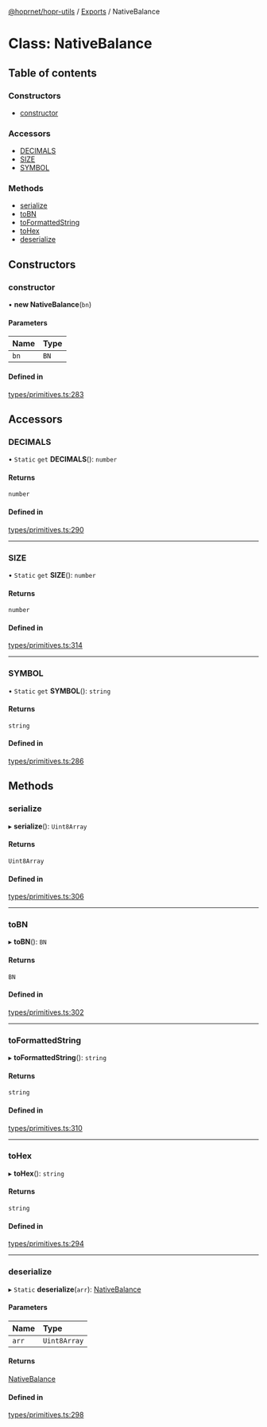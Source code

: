 [@hoprnet/hopr-utils](../README.md) / [Exports](../modules.md) / NativeBalance

# Class: NativeBalance

## Table of contents

### Constructors

- [constructor](nativebalance.md#constructor)

### Accessors

- [DECIMALS](nativebalance.md#decimals)
- [SIZE](nativebalance.md#size)
- [SYMBOL](nativebalance.md#symbol)

### Methods

- [serialize](nativebalance.md#serialize)
- [toBN](nativebalance.md#tobn)
- [toFormattedString](nativebalance.md#toformattedstring)
- [toHex](nativebalance.md#tohex)
- [deserialize](nativebalance.md#deserialize)

## Constructors

### constructor

• **new NativeBalance**(`bn`)

#### Parameters

| Name | Type |
| :------ | :------ |
| `bn` | `BN` |

#### Defined in

[types/primitives.ts:283](https://github.com/hoprnet/hoprnet/blob/master/packages/utils/src/types/primitives.ts#L283)

## Accessors

### DECIMALS

• `Static` `get` **DECIMALS**(): `number`

#### Returns

`number`

#### Defined in

[types/primitives.ts:290](https://github.com/hoprnet/hoprnet/blob/master/packages/utils/src/types/primitives.ts#L290)

___

### SIZE

• `Static` `get` **SIZE**(): `number`

#### Returns

`number`

#### Defined in

[types/primitives.ts:314](https://github.com/hoprnet/hoprnet/blob/master/packages/utils/src/types/primitives.ts#L314)

___

### SYMBOL

• `Static` `get` **SYMBOL**(): `string`

#### Returns

`string`

#### Defined in

[types/primitives.ts:286](https://github.com/hoprnet/hoprnet/blob/master/packages/utils/src/types/primitives.ts#L286)

## Methods

### serialize

▸ **serialize**(): `Uint8Array`

#### Returns

`Uint8Array`

#### Defined in

[types/primitives.ts:306](https://github.com/hoprnet/hoprnet/blob/master/packages/utils/src/types/primitives.ts#L306)

___

### toBN

▸ **toBN**(): `BN`

#### Returns

`BN`

#### Defined in

[types/primitives.ts:302](https://github.com/hoprnet/hoprnet/blob/master/packages/utils/src/types/primitives.ts#L302)

___

### toFormattedString

▸ **toFormattedString**(): `string`

#### Returns

`string`

#### Defined in

[types/primitives.ts:310](https://github.com/hoprnet/hoprnet/blob/master/packages/utils/src/types/primitives.ts#L310)

___

### toHex

▸ **toHex**(): `string`

#### Returns

`string`

#### Defined in

[types/primitives.ts:294](https://github.com/hoprnet/hoprnet/blob/master/packages/utils/src/types/primitives.ts#L294)

___

### deserialize

▸ `Static` **deserialize**(`arr`): [NativeBalance](nativebalance.md)

#### Parameters

| Name | Type |
| :------ | :------ |
| `arr` | `Uint8Array` |

#### Returns

[NativeBalance](nativebalance.md)

#### Defined in

[types/primitives.ts:298](https://github.com/hoprnet/hoprnet/blob/master/packages/utils/src/types/primitives.ts#L298)
